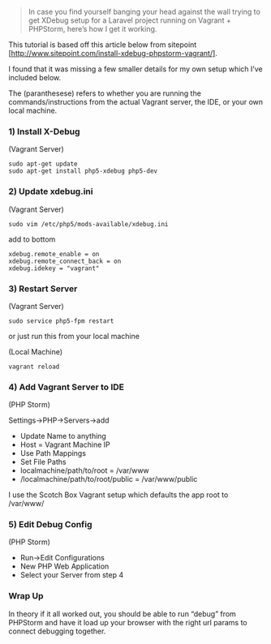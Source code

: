 
> In case you find yourself banging your head against the wall trying to get XDebug setup for a Laravel project running on Vagrant + PHPStorm, here’s how I get it working.

This tutorial is based off this article below from sitepoint [http://www.sitepoint.com/install-xdebug-phpstorm-vagrant/].

I found that it was missing a few smaller details for my own setup which I’ve included below.

The (paranthesese) refers to whether you are running the commands/instructions from the actual Vagrant server, the IDE, or your own local machine.

### 1) Install X-Debug
(Vagrant Server)

```
sudo apt-get update
sudo apt-get install php5-xdebug php5-dev
```

### 2) Update xdebug.ini
(Vagrant Server)

```
sudo vim /etc/php5/mods-available/xdebug.ini
```

add to bottom

```
xdebug.remote_enable = on
xdebug.remote_connect_back = on
xdebug.idekey = "vagrant"
```

### 3) Restart Server
(Vagrant Server)

```
sudo service php5-fpm restart
```

or just run this from your local machine

(Local Machine)
```
vagrant reload
```

### 4) Add Vagrant Server to IDE
(PHP Storm)

Settings->PHP->Servers->add

- Update Name to anything
- Host = Vagrant Machine IP
- Use Path Mappings
- Set File Paths
- localmachine/path/to/root = /var/www
- /localmachine/path/to/root/public = /var/www/public

I use the Scotch Box Vagrant setup which defaults the app root to /var/www/

### 5) Edit Debug Config
(PHP Storm)

- Run->Edit Configurations
- New PHP Web Application
- Select your Server from step 4

### Wrap Up

In theory if it all worked out, you should be able to run “debug” from PHPStorm and have it load up your browser with the right url params to connect debugging together.
